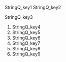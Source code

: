 StringQ_key1
StringQ_key2


StringQ_key3
1. StringQ_key4
2. StringQ_key5
3. StringQ_key6
1. StringQ_key7
2. StringQ_key8
3. StringQ_key9
